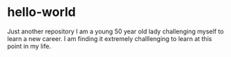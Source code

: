 # hello-world
Just another repository
I am a young 50 year old lady challenging myself to learn a new career. 
I am finding it extremely challlenging to learn at this point in my life. 
